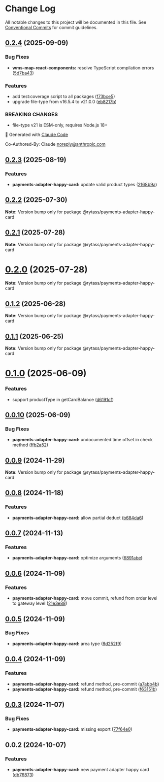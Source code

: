 # Change Log

All notable changes to this project will be documented in this file.
See [Conventional Commits](https://conventionalcommits.org) for commit guidelines.

## [0.2.4](https://github.com/Rytass/Utils/compare/@rytass/payments-adapter-happy-card@0.2.3...@rytass/payments-adapter-happy-card@0.2.4) (2025-09-09)

### Bug Fixes

- **wms-map-react-components:** resolve TypeScript compilation errors ([5d7ba43](https://github.com/Rytass/Utils/commit/5d7ba43e430a507ed2b443287c97fb886cf83bd3))

### Features

- add test:coverage script to all packages ([f73bce5](https://github.com/Rytass/Utils/commit/f73bce52024d453755824fa6af784f13da50061f))
- upgrade file-type from v16.5.4 to v21.0.0 ([eb8217b](https://github.com/Rytass/Utils/commit/eb8217b76c4a0d74061f782c082fd4183961bb12))

### BREAKING CHANGES

- file-type v21 is ESM-only, requires Node.js 18+

🤖 Generated with [Claude Code](https://claude.ai/code)

Co-Authored-By: Claude <noreply@anthropic.com>

## [0.2.3](https://github.com/Rytass/Utils/compare/@rytass/payments-adapter-happy-card@0.2.2...@rytass/payments-adapter-happy-card@0.2.3) (2025-08-19)

### Features

- **payments-adapter-happy-card:** update valid product types ([2168b9a](https://github.com/Rytass/Utils/commit/2168b9af8ee527e1fb2ee812869aac88832c7de9))

## [0.2.2](https://github.com/Rytass/Utils/compare/@rytass/payments-adapter-happy-card@0.2.1...@rytass/payments-adapter-happy-card@0.2.2) (2025-07-30)

**Note:** Version bump only for package @rytass/payments-adapter-happy-card

## [0.2.1](https://github.com/Rytass/Utils/compare/@rytass/payments-adapter-happy-card@0.2.0...@rytass/payments-adapter-happy-card@0.2.1) (2025-07-28)

**Note:** Version bump only for package @rytass/payments-adapter-happy-card

# [0.2.0](https://github.com/Rytass/Utils/compare/@rytass/payments-adapter-happy-card@0.1.2...@rytass/payments-adapter-happy-card@0.2.0) (2025-07-28)

**Note:** Version bump only for package @rytass/payments-adapter-happy-card

## [0.1.2](https://github.com/Rytass/Utils/compare/@rytass/payments-adapter-happy-card@0.1.1...@rytass/payments-adapter-happy-card@0.1.2) (2025-06-28)

**Note:** Version bump only for package @rytass/payments-adapter-happy-card

## [0.1.1](https://github.com/Rytass/Utils/compare/@rytass/payments-adapter-happy-card@0.1.0...@rytass/payments-adapter-happy-card@0.1.1) (2025-06-25)

**Note:** Version bump only for package @rytass/payments-adapter-happy-card

# [0.1.0](https://github.com/Rytass/Utils/compare/@rytass/payments-adapter-happy-card@0.0.10...@rytass/payments-adapter-happy-card@0.1.0) (2025-06-09)

### Features

- support productType in getCardBalance ([d6191cf](https://github.com/Rytass/Utils/commit/d6191cf127075874eb94e5d0bec38f84fcd2a523))

## [0.0.10](https://github.com/Rytass/Utils/compare/@rytass/payments-adapter-happy-card@0.0.9...@rytass/payments-adapter-happy-card@0.0.10) (2025-06-09)

### Bug Fixes

- **payments-adapter-happy-card:** undocumented time offset in check method ([ffb2a52](https://github.com/Rytass/Utils/commit/ffb2a52cdc1e6940fad520a6280637dfd67c1d01))

## [0.0.9](https://github.com/Rytass/Utils/compare/@rytass/payments-adapter-happy-card@0.0.8...@rytass/payments-adapter-happy-card@0.0.9) (2024-11-29)

**Note:** Version bump only for package @rytass/payments-adapter-happy-card

## [0.0.8](https://github.com/Rytass/Utils/compare/@rytass/payments-adapter-happy-card@0.0.7...@rytass/payments-adapter-happy-card@0.0.8) (2024-11-18)

### Features

- **payments-adapter-happy-card:** allow partial deduct ([b684da6](https://github.com/Rytass/Utils/commit/b684da62dcffb607147ad9ad392d9f76142441fd))

## [0.0.7](https://github.com/Rytass/Utils/compare/@rytass/payments-adapter-happy-card@0.0.6...@rytass/payments-adapter-happy-card@0.0.7) (2024-11-13)

### Features

- **payments-adapter-happy-card:** optimize arguments ([6891abe](https://github.com/Rytass/Utils/commit/6891abe1e974a7c8d0c0cd120ad20b1f832e4572))

## [0.0.6](https://github.com/Rytass/Utils/compare/@rytass/payments-adapter-happy-card@0.0.5...@rytass/payments-adapter-happy-card@0.0.6) (2024-11-09)

### Features

- **payments-adapter-happy-card:** move commit, refund from order level to gateway level ([21e3e88](https://github.com/Rytass/Utils/commit/21e3e881ba3069fe80aed744b5bf1d4e6f7a8a04))

## [0.0.5](https://github.com/Rytass/Utils/compare/@rytass/payments-adapter-happy-card@0.0.4...@rytass/payments-adapter-happy-card@0.0.5) (2024-11-09)

### Bug Fixes

- **payments-adapter-happy-card:** area type ([6d252f9](https://github.com/Rytass/Utils/commit/6d252f94d400189bc9946518d3c86aef187bee55))

## [0.0.4](https://github.com/Rytass/Utils/compare/@rytass/payments-adapter-happy-card@0.0.3...@rytass/payments-adapter-happy-card@0.0.4) (2024-11-09)

### Features

- **payments-adapter-happy-card:** refund method, pre-commit ([a7abb4b](https://github.com/Rytass/Utils/commit/a7abb4b91a72bf385f2a76168603c20ed9e25b5e))
- **payments-adapter-happy-card:** refund method, pre-commit ([f63151b](https://github.com/Rytass/Utils/commit/f63151b2c92d5d4973cbae2669d09080c53aa8fb))

## [0.0.3](https://github.com/Rytass/Utils/compare/@rytass/payments-adapter-happy-card@0.0.2...@rytass/payments-adapter-happy-card@0.0.3) (2024-11-07)

### Bug Fixes

- **payments-adapter-happy-card:** missing export ([77f64e0](https://github.com/Rytass/Utils/commit/77f64e0f2e548ff9e94412639b9fa5818942a00d))

## 0.0.2 (2024-10-07)

### Features

- **payments-adapter-happy-card:** new payment adapter happy card ([db76873](https://github.com/Rytass/Utils/commit/db76873e47a9ad44dbea02d19a0d1126fb2570c5))
